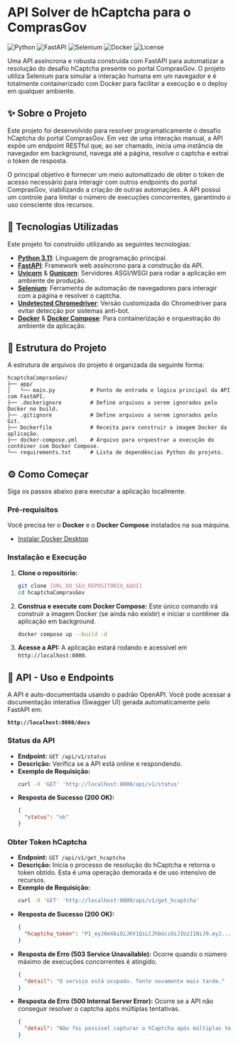 # API Solver de hCaptcha para o ComprasGov

![Python](https://img.shields.io/badge/Python-3.11-blue.svg)
![FastAPI](https://img.shields.io/badge/FastAPI-0.116.1-green.svg)
![Selenium](https://img.shields.io/badge/Selenium-4.35-green)
![Docker](https://img.shields.io/badge/Docker-Ready-blue)
![License](https://img.shields.io/badge/License-MIT-green.svg)

Uma API assíncrona e robusta construída com FastAPI para automatizar a resolução do desafio hCaptcha presente no portal ComprasGov. O projeto utiliza Selenium para simular a interação humana em um navegador e é totalmente containerizado com Docker para facilitar a execução e o deploy em qualquer ambiente.

## ✨ Sobre o Projeto

Este projeto foi desenvolvido para resolver programaticamente o desafio hCaptcha do portal ComprasGov. Em vez de uma interação manual, a API expõe um endpoint RESTful que, ao ser chamado, inicia uma instância de navegador em background, navega até a página, resolve o captcha e extrai o token de resposta.

O principal objetivo é fornecer um meio automatizado de obter o token de acesso necessário para interagir com outros endpoints do portal ComprasGov, viabilizando a criação de outras automações. A API possui um controle para limitar o número de execuções concorrentes, garantindo o uso consciente dos recursos.

## 🚀 Tecnologias Utilizadas

Este projeto foi construído utilizando as seguintes tecnologias:

* **[Python 3.11](https://www.python.org/)**: Linguagem de programação principal.
* **[FastAPI](https://fastapi.tiangolo.com/)**: Framework web assíncrono para a construção da API.
* **[Uvicorn](https://www.uvicorn.org/)** & **[Gunicorn](https://gunicorn.org/)**: Servidores ASGI/WSGI para rodar a aplicação em ambiente de produção.
* **[Selenium](https://www.selenium.dev/)**: Ferramenta de automação de navegadores para interagir com a página e resolver o captcha.
* **[Undetected Chromedriver](https://github.com/ultrafunkamsterdam/undetected-chromedriver)**: Versão customizada do Chromedriver para evitar detecção por sistemas anti-bot.
* **[Docker](https://www.docker.com/)** & **[Docker Compose](https://docs.docker.com/compose/)**: Para containerização e orquestração do ambiente da aplicação.

## 📁 Estrutura do Projeto

A estrutura de arquivos do projeto é organizada da seguinte forma:

```text
hcaptchaComprasGov/
├── app/
│   └── main.py           # Ponto de entrada e lógica principal da API com FastAPI.
├── .dockerignore         # Define arquivos a serem ignorados pelo Docker no build.
├── .gitignore            # Define arquivos a serem ignorados pelo Git.
├── Dockerfile            # Receita para construir a imagem Docker da aplicação.
├── docker-compose.yml    # Arquivo para orquestrar a execução do contêiner com Docker Compose.
└── requirements.txt      # Lista de dependências Python do projeto.
```

## ⚙️ Como Começar

Siga os passos abaixo para executar a aplicação localmente.

### Pré-requisitos

Você precisa ter o **Docker** e o **Docker Compose** instalados na sua máquina.

* [Instalar Docker Desktop](https://www.docker.com/products/docker-desktop/)

### Instalação e Execução

1.  **Clone o repositório:**
    ```bash
    git clone [URL_DO_SEU_REPOSITORIO_AQUI]
    cd hcaptchaComprasGov
    ```

2.  **Construa e execute com Docker Compose:**
    Este único comando irá construir a imagem Docker (se ainda não existir) e iniciar o contêiner da aplicação em background.
    ```bash
    docker compose up --build -d
    ```

3.  **Acesse a API:**
    A aplicação estará rodando e acessível em `http://localhost:8000`.

## 📖 API - Uso e Endpoints

A API é auto-documentada usando o padrão OpenAPI. Você pode acessar a documentação interativa (Swagger UI) gerada automaticamente pelo FastAPI em:

**`http://localhost:8000/docs`**

### Status da API

* **Endpoint:** `GET /api/v1/status`
* **Descrição:** Verifica se a API está online e respondendo.
* **Exemplo de Requisição:**
    ```bash
    curl -X 'GET' 'http://localhost:8000/api/v1/status'
    ```
* **Resposta de Sucesso (200 OK):**
    ```json
    {
      "status": "ok"
    }
    ```

### Obter Token hCaptcha

* **Endpoint:** `GET /api/v1/get_hcaptcha`
* **Descrição:** Inicia o processo de resolução do hCaptcha e retorna o token obtido. Esta é uma operação demorada e de uso intensivo de recursos.
* **Exemplo de Requisição:**
    ```bash
    curl -X 'GET' 'http://localhost:8000/api/v1/get_hcaptcha'
    ```
* **Resposta de Sucesso (200 OK):**
    ```json
    {
      "hcaptcha_token": "P1_eyJ0eXAiOiJKV1QiLCJhbGciOiJIUzI1NiJ9.eyJ...etc"
    }
    ```
* **Resposta de Erro (503 Service Unavailable):**
    Ocorre quando o número máximo de execuções concorrentes é atingido.
    ```json
    {
      "detail": "O serviço está ocupado. Tente novamente mais tarde."
    }
    ```
* **Resposta de Erro (500 Internal Server Error):**
    Ocorre se a API não conseguir resolver o captcha após múltiplas tentativas.
    ```json
    {
      "detail": "Não foi possível capturar o hCaptcha após múltiplas tentativas"
    }
    ```
